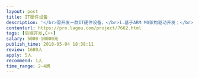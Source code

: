 ```yaml
---                
layout: post       
title: IT硬件设备           
description: '</br>需开发一款IT硬件设备，</br>1.基于ARM M0架构驱动开发；</br>2.蓝牙相关指令开发；</br>3.LCD屏显示开发；</br>4.相关SHA512等算法组合开发。</br>我们提供芯片</br>'     
contenturl: https://pro.lagou.com/project/7662.html      
tags: [后端开发,C++]            
salary: 5000-10000元          
publish_time: 2018-05-04 18:38:11         
review: 1680人                   
apply: 5人                   
recommend: 1人                   
time_range: 2-4周              
---                 
```


